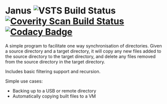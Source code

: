 # Janus ![VSTS Build Status](https://elliotharris23.visualstudio.com/_apis/public/build/definitions/ae1d86b1-9891-4b8d-b0b2-ab9474f784a4/1/badge) <a href="https://scan.coverity.com/projects/elliotharris-janus"><img alt="Coverity Scan Build Status" src="https://scan.coverity.com/projects/11603/badge.svg"/></a> [![Codacy Badge](https://api.codacy.com/project/badge/Grade/01c809cdece140a28be5e474b9f5cbee)](https://www.codacy.com/app/elliotharris/Janus?utm_source=github.com&amp;utm_medium=referral&amp;utm_content=elliotharris/Janus&amp;utm_campaign=Badge_Grade)

A simple program to facilitate one way synchronisation of directories.
Given a source directory and a target directory, it will copy any new files added to the source directory to the target directory, and delete any files removed from the source directory in the target directory.

Includes basic filtering support and recursion.

Simple use cases:

 * Backing up to a USB or remote directory
 * Automatically copying built files to a VM
